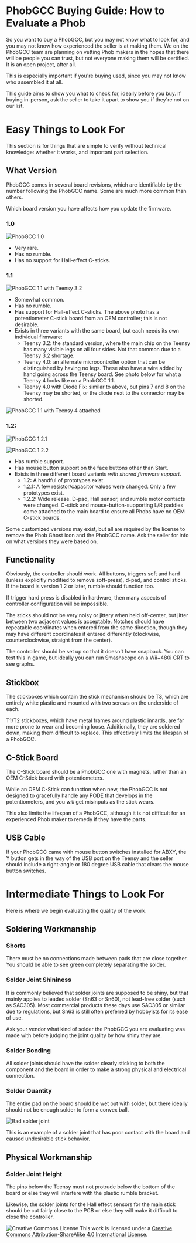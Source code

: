 # PhobGCC Buying Guide: How to Evaluate a Phob

So you want to buy a PhobGCC, but you may not know what to look for, and you may not know how experienced the seller is at making them. We on the PhobGCC team are planning on vetting Phob makers in the hopes that there will be people you can trust, but not everyone making them will be certified. It is an open project, after all.

This is especially important if you're buying used, since you may not know who assembled it at all.

This guide aims to show you what to check for, ideally before you buy. If buying in-person, ask the seller to take it apart to show you if they're not on our list.

# Easy Things to Look For

This section is for things that are simple to verify without technical knowledge: whether it works, and important part selection.

## What Version

PhobGCC comes in several board revisions, which are identifiable by the number following the PhobGCC name. Some are much more common than others.

Which board version you have affects how you update the firmware.

### 1.0

![PhobGCC 1.0](../For_Users/Phob_Buying_Guide_Images/Phob1.0_TopView_cropped.jpeg)

* Very rare.
* Has no rumble.
* Has no support for Hall-effect C-sticks.

### 1.1

![PhobGCC 1.1 with Teensy 3.2](../For_Users/Phob_Buying_Guide_Images/Phob1.1_TopView_cropped.jpeg)

* Somewhat common.
* Has no rumble.
* Has support for Hall-effect C-sticks. The above photo has a potentiometer C-stick board from an OEM controller; this is not desirable.
* Exists in three variants with the same board, but each needs its own individual firmware:
  * Teensy 3.2: the standard version, where the main chip on the Teensy has many visible legs on all four sides. Not that common due to a Teensy 3.2 shortage.
  * Teensy 4.0: an alternate microcontroller option that can be distinguished by having no legs. These also have a wire added by hand going across the Teensy board.
  See photo below for what a Teensy 4 looks like on a PhobGCC 1.1.
  * Teensy 4.0 with Diode Fix: similar to above, but pins 7 and 8 on the Teensy may be shorted, or the diode next to the connector may be shorted.

![PhobGCC 1.1 with Teensy 4 attached](../For_Users/Phob_Buying_Guide_Images/Phob1.1Teensy4Bodge.jpg)

### 1.2:

![PhobGCC 1.2.1](../For_Users/Phob_Buying_Guide_Images/Phob1.2.1_TopView_Cropped.jpeg)

![PhobGCC 1.2.2](../For_Makers/BuildPics_1.2.2/CVAC1118_1lwoupq-output.jpg)

* Has rumble support.
* Has mouse button support on the face buttons other than Start.
* Exists in three different board variants *with shared firmware support*.
  * 1.2: A handful of prototypes exist.
  * 1.2.1: A few resistor/capacitor values were changed. Only a few prototypes exist.
  * 1.2.2: Wide release. D-pad, Hall sensor, and rumble motor contacts were changed. C-stick and mouse-button-supporting L/R paddles come attached to the main board to ensure all Phobs have no OEM C-stick boards.

Some customized versions may exist, but all are required by the license to remove the Phob Ghost icon and the PhobGCC name. Ask the seller for info on what versions they were based on.

## Functionality

Obviously, the controller should work. All buttons, triggers soft and hard (unless explicitly modified to remove soft-press), d-pad, and control sticks. If the board is version 1.2 or later, rumble should function too.

If trigger hard press is disabled in hardware, then many aspects of controller configuration will be impossible.

The sticks should not be very noisy or jittery when held off-center, but jitter between two adjacent values is acceptable. Notches should have repeatable coordinates when entered from the same direction, though they may have different coordinates if entered differently (clockwise, counterclockwise, straight from the center).

The controller should be set up so that it doesn't have snapback. You can test this in game, but ideally you can run Smashscope on a Wii+480i CRT to see graphs.

## Stickbox

The stickboxes which contain the stick mechanism should be T3, which are entirely white plastic and mounted with two screws on the underside of each.

T1/T2 stickboxes, which have metal frames around plastic innards, are far more prone to wear and becoming loose. Additionally, they are soldered down, making them difficult to replace. This effectively limits the lifespan of a PhobGCC.

## C-Stick Board

The C-Stick board should be a PhobGCC one with magnets, rather than an OEM C-Stick board with potentiometers.

While an OEM C-Stick can function when new, the PhobGCC is not designed to gracefully handle any PODE that develops in the potentiometers, and you *will* get misinputs as the stick wears.

This also limits the lifespan of a PhobGCC, although it is not difficult for an experienced Phob maker to remedy if they have the parts.

## USB Cable

If your PhobGCC came with mouse button switches installed for ABXY, the Y button gets in the way of the USB port on the Teensy and the seller should include a right-angle or 180 degree USB cable that clears the mouse button switches.

# Intermediate Things to Look For

Here is where we begin evaluating the quality of the work.

## Soldering Workmanship

### Shorts

There must be no connections made between pads that are close together. You should be able to see green completely separating the solder.

### Solder Joint Shininess

It is commonly believed that solder joints are supposed to be shiny, but that mainly applies to leaded solder (Sn63 or Sn60), not lead-free solder (such as SAC305). Most commercial products these days use SAC305 or similar due to regulations, but Sn63 is still often preferred by hobbyists for its ease of use.

Ask your vendor what kind of solder the PhobGCC you are evaluating was made with before judging the joint quality by how shiny they are.

### Solder Bonding

All solder joints should have the solder clearly sticking to both the component and the board in order to make a strong physical and electrical connection.

### Solder Quantity

The entire pad on the board should be wet out with solder, but there ideally should not be enough solder to form a convex ball.

![Bad solder joint](../For_Users/Phob_Buying_Guide_Images/badhalljoints_cropped.jpg)

This is an example of a solder joint that has poor contact with the board and caused undesirable stick behavior.

## Physical Workmanship

### Solder Joint Height

The pins below the Teensy must not protrude below the bottom of the board or else they will interfere with the plastic rumble bracket.

Likewise, the solder joints for the Hall effect sensors for the main stick should be cut fairly close to the PCB or else they will make it difficult to close the controller.

![Creative Commons License](https://i.creativecommons.org/l/by-sa/4.0/88x31.png)
This work is licensed under a [Creative Commons Attribution-ShareAlike 4.0 International License](http://creativecommons.org/licenses/by-sa/4.0/).
